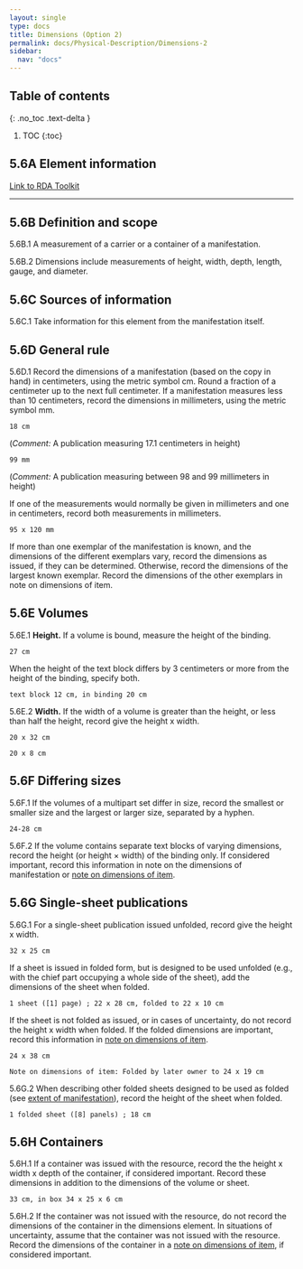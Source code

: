 ```yaml
---
layout: single
type: docs
title: Dimensions (Option 2)
permalink: docs/Physical-Description/Dimensions-2
sidebar:
  nav: "docs"
---
```



## Table of contents
{: .no_toc .text-delta }

1. TOC
{:toc}

## 5.6A Element information

[Link to RDA Toolkit](https://beta.rdatoolkit.org/Content?externalId=en-US_ala-cc95f0fd-c059-334d-b240-c7379e396c7d)

---

## 5.6B Definition and scope

<a name="5.6B.1">5.6B.1</a> A measurement of a carrier or a container of a manifestation.

<a name="5.6B.2">5.6B.2</a> Dimensions include measurements of height, width, depth, length, gauge, and diameter.


## 5.6C Sources of information

<a name="5.6C.1">5.6C.1</a> Take information for this element from the manifestation itself.

## 5.6D General rule

<a name="5.6D.1">5.6D.1</a> Record the dimensions of a manifestation (based on the copy in hand) in centimeters, using the metric symbol cm. Round a fraction of a centimeter up to the next full centimeter. If a manifestation measures less than 10 centimeters, record the dimensions in millimeters, using the metric symbol mm. 

```18 cm```

(*Comment:* A publication measuring 17.1 centimeters in height)

```99 mm```

(*Comment:*  A publication measuring between 98 and 99 millimeters in height)

If one of the measurements would normally be given in millimeters and one in centimeters, record both measurements in millimeters. 

```95 x 120 mm```

If more than one exemplar of the manifestation is known, and the dimensions of the different exemplars vary, record the dimensions as issued, if they can be determined. Otherwise, record the dimensions of the largest known exemplar.  Record the dimensions of the other exemplars in note on dimensions of item.

## 5.6E Volumes

<a name="5.6E.1">5.6E.1</a> **Height.** If a volume is bound, measure the height of the binding. 

```27 cm```

When the height of the text block differs by 3 centimeters or more from the height of the binding, specify both.

```text block 12 cm, in binding 20 cm```

<a name="5.6E.2">5.6E.2</a> **Width.**  If the width of a volume is greater than the height, or less than half the height, record give the height x width. 

```20 x 32 cm```

```20 x 8 cm```

## 5.6F Differing sizes

<a name="5.6F.1">5.6F.1</a> If the volumes of a multipart set differ in size, record the smallest or smaller size and the largest or larger size, separated by a hyphen.

```24-28 cm```

<a name="5.6F.2">5.6F.2</a> If the volume contains separate text blocks of varying dimensions, record the height (or height × width) of the binding only. If considered important, record this information in note on the dimensions of manifestation or [note on dimensions of item](https://ladylazarus3.github.io/Test2/docs/Notes-on-Items/Note-on-dimensions-of-item-2#8.5D ).

## 5.6G Single-sheet publications

<a name="5.6G.1">5.6G.1</a> For a single-sheet publication issued unfolded, record give the height x width. 

```32 x 25 cm```

If a sheet is issued in folded form, but is designed to be used unfolded (e.g., with the chief part occupying a whole side of the sheet), add the dimensions of the sheet when folded.

```1 sheet ([1] page) ; 22 x 28 cm, folded to 22 x 10 cm```

If the sheet is not folded as issued, or in cases of uncertainty, do not record the height x width when folded. If the folded dimensions are important, record this information in [note on dimensions of item](https://ladylazarus3.github.io/Test2/docs/Notes-on-Items/Note-on-dimensions-of-item-2#8.5E ).

```24 x 38 cm```

```Note on dimensions of item: Folded by later owner to 24 x 19 cm```

<a name="5.6G.2">5.6G.2</a> When describing other folded sheets designed to be used as folded (see [extent of manifestation](https://ladylazarus3.github.io/Test2/docs/Physical-Description/Extent-of-manifestation/])), record the height of the sheet when folded.

```1 folded sheet ([8] panels) ; 18 cm```

## 5.6H Containers

<a name="5.6H.1">5.6H.1</a> If a container was issued with the resource, record the the height x width x depth of the container, if considered important. Record these dimensions in addition to the dimensions of the volume or sheet.

```33 cm, in box 34 x 25 x 6 cm```

<a name="5.6H.2">5.6H.2</a> If the container was not issued with the resource, do not record the dimensions of the container in the dimensions element.  In situations of uncertainty, assume that the container was not issued with the resource. Record the dimensions of the container in a [note on dimensions of item](https://ladylazarus3.github.io/Test2/docs/Notes-on-Items/Note-on-dimensions-of-item-2#8.5F), if considered important.






